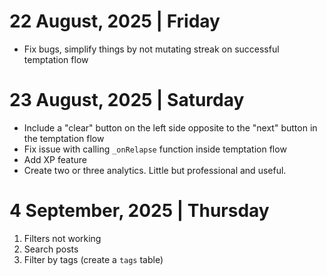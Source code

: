 # 22 August, 2025 | Friday

- Fix bugs, simplify things by not mutating streak on successful temptation flow

# 23 August, 2025 | Saturday

- Include a "clear" button on the left side opposite to the "next" button in the temptation flow
- Fix issue with calling `_onRelapse` function inside temptation flow
- Add XP feature
- Create two or three analytics. Little but professional and useful.

# 4 September, 2025 | Thursday

1. Filters not working
2. Search posts
3. Filter by tags (create a `tags` table)